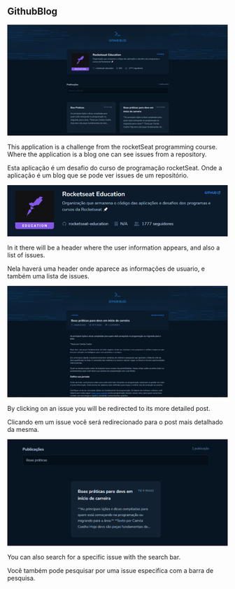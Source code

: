 ## GithubBlog


![alt text](src/assets/ApplicationImgs/001.png)

This application is a challenge from the rocketSeat programming course. Where the application is a blog one can see issues from a repository.

Esta aplicação é um desafio do curso de programação rocketSeat. Onde a aplicação é um blog que se pode ver issues de um repositório.

![alt text](src/assets/ApplicationImgs/002.png)

In it there will be a header where the user information appears, and also a list of issues.

Nela haverá uma header onde aparece as informações de usuario, e também uma lista de issues.

![alt text](src/assets/ApplicationImgs/003.png)

By clicking on an issue you will be redirected to its more detailed post.

Clicando em um issue você será redirecionado para o post mais detalhado da mesma.

![alt text](src/assets/ApplicationImgs/004.png) 

You can also search for a specific issue with the search bar.

Você também pode pesquisar por uma issue especifica com a barra de pesquisa.